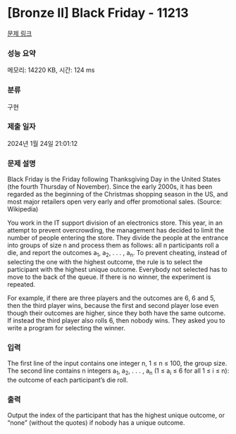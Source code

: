 # [Bronze II] Black Friday - 11213 

[문제 링크](https://www.acmicpc.net/problem/11213) 

### 성능 요약

메모리: 14220 KB, 시간: 124 ms

### 분류

구현

### 제출 일자

2024년 1월 24일 21:01:12

### 문제 설명

<p>Black Friday is the Friday following Thanksgiving Day in the United States (the fourth Thursday of November). Since the early 2000s, it has been regarded as the beginning of the Christmas shopping season in the US, and most major retailers open very early and offer promotional sales. (Source: Wikipedia)</p>

<p>You work in the IT support division of an electronics store. This year, in an attempt to prevent overcrowding, the management has decided to limit the number of people entering the store. They divide the people at the entrance into groups of size n and process them as follows: all n participants roll a die, and report the outcomes a<sub>1</sub>, a<sub>2</sub>, . . . , a<sub>n</sub>. To prevent cheating, instead of selecting the one with the highest outcome, the rule is to select the participant with the highest unique outcome. Everybody not selected has to move to the back of the queue. If there is no winner, the experiment is repeated.</p>

<p>For example, if there are three players and the outcomes are 6, 6 and 5, then the third player wins, because the first and second player lose even though their outcomes are higher, since they both have the same outcome. If instead the third player also rolls 6, then nobody wins. They asked you to write a program for selecting the winner.</p>

### 입력 

 <p>The first line of the input contains one integer n, 1 ≤ n ≤ 100, the group size. The second line contains n integers a<sub>1</sub>, a<sub>2</sub>, . . . , a<sub>n</sub> (1 ≤ a<sub>i</sub> ≤ 6 for all 1 ≤ i ≤ n): the outcome of each participant’s die roll.</p>

### 출력 

 <p>Output the index of the participant that has the highest unique outcome, or “none” (without the quotes) if nobody has a unique outcome.</p>

